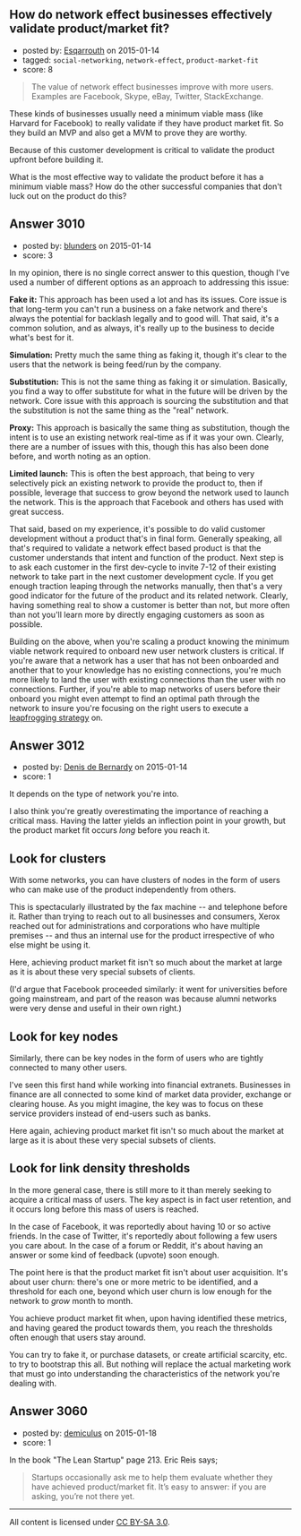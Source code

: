 ## How do network effect businesses effectively validate product/market fit?

- posted by: [Esqarrouth](https://stackexchange.com/users/3055586/esqarrouth) on 2015-01-14
- tagged: `social-networking`, `network-effect`, `product-market-fit`
- score: 8

> The value of network effect businesses improve with more users. Examples
> are Facebook, Skype, eBay, Twitter, StackExchange.

These kinds of businesses usually need a minimum viable mass (like Harvard for Facebook) to really validate if they have product market fit. So they build an MVP and also get a MVM to prove they are worthy.

Because of this customer development is critical to validate the product upfront before building it. 

What is the most effective way to validate the product before it has a minimum viable mass? How do the other successful companies that don't luck out on the product do this?


## Answer 3010

- posted by: [blunders](https://stackexchange.com/users/216182/blunders) on 2015-01-14
- score: 3

<p>In my opinion, there is no single correct answer to this question, though I've used a number of different options as an approach to addressing this issue:</p>

<p><strong>Fake it:</strong> This approach has been used a lot and has its issues. Core issue is that long-term you can't run a business on a fake network and there's always the potential for backlash legally and to good will. That said, it's a common solution, and as always, it's really up to the business to decide what's best for it.</p>

<p><strong>Simulation:</strong> Pretty much the same thing as faking it, though it's clear to the users that the network is being feed/run by the company.</p>

<p><strong>Substitution:</strong> This is not the same thing as faking it or simulation. Basically, you find a way to offer substitute for what in the future will be driven by the network. Core issue with this approach is sourcing the substitution and that the substitution is not the same thing as the "real" network.</p>

<p><strong>Proxy:</strong> This approach is basically the same thing as substitution, though the intent is to use an existing network real-time as if it was your own. Clearly, there are a number of issues with this, though this has also been done before, and worth noting as an option.</p>

<p><strong>Limited launch:</strong> This is often the best approach, that being to very selectively pick an existing network to provide the product to, then if possible, leverage that success to grow beyond the network used to launch the network. This is the approach that Facebook and others has used with great success.</p>

<p>That said, based on my experience, it's possible to do valid customer development without a product that's in final form. Generally speaking, all that's required to validate a network effect based product is that the customer understands that intent and function of the product.  Next step is to ask each customer in the first dev-cycle to invite 7-12 of their existing network to take part in the next customer development cycle.  If you get enough traction leaping through the networks manually, then that's a very good indicator for the future of the product and its related network. Clearly, having something real to show a customer is better than not, but more often than not you'll learn more by directly engaging customers as soon as possible. </p>

<p>Building on the above, when you're scaling a product knowing the minimum viable network required to onboard new user network clusters is critical. If you're aware that a network has a user that has not been onboarded and another that to your knowledge has no existing connections, you're much more likely to land the user with existing connections than the user with no connections. Further, if you're able to map networks of users before their onboard you might even attempt to find an optimal path through the network to insure you're focusing on the right users to execute a <a href="http://en.wikipedia.org/wiki/Leapfrogging_%28strategy%29" rel="nofollow">leapfrogging strategy</a> on.</p>



## Answer 3012

- posted by: [Denis de Bernardy](https://stackexchange.com/users/182468/denis-de-bernardy) on 2015-01-14
- score: 1

It depends on the type of network you're into.

I also think you're greatly overestimating the importance of reaching a critical mass. Having the latter yields an inflection point in your growth, but the product market fit occurs *long* before you reach it.

## Look for clusters

With some networks, you can have clusters of nodes in the form of users who can make use of the product independently from others.

This is spectacularly illustrated by the fax machine -- and telephone before it. Rather than trying to reach out to all businesses and consumers, Xerox reached out for administrations and corporations who have multiple premises -- and thus an internal use for the product irrespective of who else might be using it.

Here, achieving product market fit isn't so much about the market at large as it is about these very special subsets of clients.

(I'd argue that Facebook proceeded similarly: it went for universities before going mainstream, and part of the reason was because alumni networks were very dense and useful in their own right.)


## Look for key nodes

Similarly, there can be key nodes in the form of users who are tightly connected to many other users.

I've seen this first hand while working into financial extranets. Businesses in finance are all connected to some kind of market data provider, exchange or clearing house. As you might imagine, the key was to focus on these service providers instead of end-users such as banks.

Here again, achieving product market fit isn't so much about the market at large as it is about these very special subsets of clients.


## Look for link density thresholds

In the more general case, there is still more to it than merely seeking to acquire a critical mass of users. The key aspect is in fact user retention, and it occurs long before this mass of users is reached.

In the case of Facebook, it was reportedly about having 10 or so active friends. In the case of Twitter, it's reportedly about following a few users you care about. In the case of a forum or Reddit, it's about having an answer or some kind of feedback (upvote) soon enough.

The point here is that the product market fit isn't about user acquisition. It's about user churn: there's one or more metric to be identified, and a threshold for each one, beyond which user churn is low enough for the network to *grow* month to month.

You achieve product market fit when, upon having identified these metrics, and having geared the product towards them, you reach the thresholds often enough that users stay around.

You can try to fake it, or purchase datasets, or create artificial scarcity, etc. to try to bootstrap this all. But nothing will replace the actual marketing work that must go into understanding the characteristics of the network you're dealing with.


## Answer 3060

- posted by: [demiculus](https://stackexchange.com/users/5264485/demiculus) on 2015-01-18
- score: 1

In the book "The Lean Startup" page 213. Eric Reis says;

> Startups occasionally ask me to help them evaluate whether they
have achieved product/market fit. It’s easy to answer: if you are
asking, you’re not there yet.



---

All content is licensed under [CC BY-SA 3.0](https://creativecommons.org/licenses/by-sa/3.0/).
